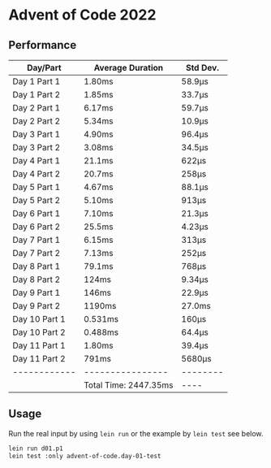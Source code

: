 # Advent of Code 2022

## Performance

|  Day/Part    | Average Duration | Std Dev. |
| ------------ | ---------------- | -------- |
| Day 1 Part 1 | 1.80ms | 58.9µs |
| Day 1 Part 2 | 1.85ms | 33.7µs |
| Day 2 Part 1 | 6.17ms | 59.7µs |
| Day 2 Part 2 | 5.34ms | 10.9µs |
| Day 3 Part 1 | 4.90ms | 96.4µs |
| Day 3 Part 2 | 3.08ms | 34.5µs |
| Day 4 Part 1 | 21.1ms | 622µs |
| Day 4 Part 2 | 20.7ms | 258µs |
| Day 5 Part 1 | 4.67ms | 88.1µs |
| Day 5 Part 2 | 5.10ms | 913µs |
| Day 6 Part 1 | 7.10ms | 21.3µs |
| Day 6 Part 2 | 25.5ms | 4.23µs |
| Day 7 Part 1 | 6.15ms | 313µs |
| Day 7 Part 2 | 7.13ms | 252µs |
| Day 8 Part 1 | 79.1ms | 768µs |
| Day 8 Part 2 | 124ms | 9.34µs |
| Day 9 Part 1 | 146ms | 22.9µs |
| Day 9 Part 2 | 1190ms | 27.0ms |
| Day 10 Part 1 | 0.531ms | 160µs |
| Day 10 Part 2 | 0.488ms | 64.4µs |
| Day 11 Part 1 | 1.80ms | 39.4µs |
| Day 11 Part 2 | 791ms | 5680µs |
| ------------ | ---------------- | -------- |
|              | Total Time: 2447.35ms | ---- |

## Usage

Run the real input by using `lein run` or the example by `lein test` see below.

```bash
lein run d01.p1
lein test :only advent-of-code.day-01-test
```
